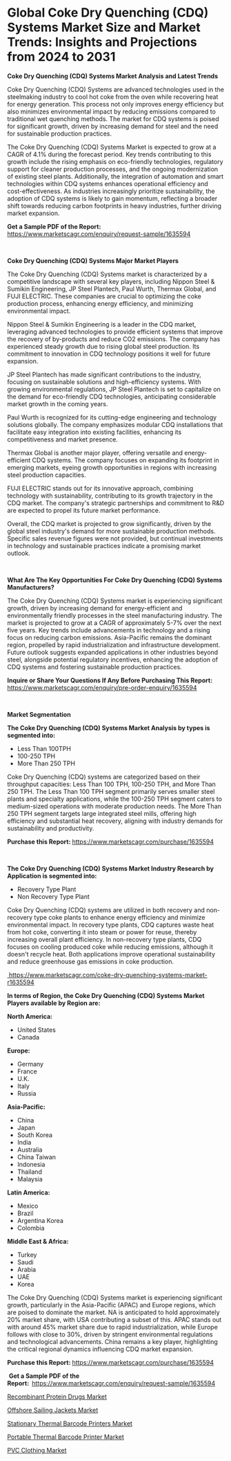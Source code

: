 <p><h1>Global Coke Dry Quenching (CDQ) Systems Market Size and Market Trends: Insights and Projections from 2024 to 2031</h1></p><p><strong>Coke Dry Quenching (CDQ) Systems Market Analysis and Latest Trends</strong></p>
<p><p>Coke Dry Quenching (CDQ) Systems are advanced technologies used in the steelmaking industry to cool hot coke from the oven while recovering heat for energy generation. This process not only improves energy efficiency but also minimizes environmental impact by reducing emissions compared to traditional wet quenching methods. The market for CDQ systems is poised for significant growth, driven by increasing demand for steel and the need for sustainable production practices. </p><p>The Coke Dry Quenching (CDQ) Systems Market is expected to grow at a CAGR of 4.1% during the forecast period. Key trends contributing to this growth include the rising emphasis on eco-friendly technologies, regulatory support for cleaner production processes, and the ongoing modernization of existing steel plants. Additionally, the integration of automation and smart technologies within CDQ systems enhances operational efficiency and cost-effectiveness. As industries increasingly prioritize sustainability, the adoption of CDQ systems is likely to gain momentum, reflecting a broader shift towards reducing carbon footprints in heavy industries, further driving market expansion.</p></p>
<p><strong>Get a Sample PDF of the Report:&nbsp;</strong> <a href="https://www.marketscagr.com/enquiry/request-sample/1635594">https://www.marketscagr.com/enquiry/request-sample/1635594</a></p>
<p>&nbsp;</p>
<p><strong>Coke Dry Quenching (CDQ) Systems Major Market Players</strong></p>
<p><p>The Coke Dry Quenching (CDQ) Systems market is characterized by a competitive landscape with several key players, including Nippon Steel & Sumikin Engineering, JP Steel Plantech, Paul Wurth, Thermax Global, and FUJI ELECTRIC. These companies are crucial to optimizing the coke production process, enhancing energy efficiency, and minimizing environmental impact.</p><p>Nippon Steel & Sumikin Engineering is a leader in the CDQ market, leveraging advanced technologies to provide efficient systems that improve the recovery of by-products and reduce CO2 emissions. The company has experienced steady growth due to rising global steel production. Its commitment to innovation in CDQ technology positions it well for future expansion.</p><p>JP Steel Plantech has made significant contributions to the industry, focusing on sustainable solutions and high-efficiency systems. With growing environmental regulations, JP Steel Plantech is set to capitalize on the demand for eco-friendly CDQ technologies, anticipating considerable market growth in the coming years.</p><p>Paul Wurth is recognized for its cutting-edge engineering and technology solutions globally. The company emphasizes modular CDQ installations that facilitate easy integration into existing facilities, enhancing its competitiveness and market presence.</p><p>Thermax Global is another major player, offering versatile and energy-efficient CDQ systems. The company focuses on expanding its footprint in emerging markets, eyeing growth opportunities in regions with increasing steel production capacities.</p><p>FUJI ELECTRIC stands out for its innovative approach, combining technology with sustainability, contributing to its growth trajectory in the CDQ market. The company's strategic partnerships and commitment to R&D are expected to propel its future market performance.</p><p>Overall, the CDQ market is projected to grow significantly, driven by the global steel industry's demand for more sustainable production methods. Specific sales revenue figures were not provided, but continual investments in technology and sustainable practices indicate a promising market outlook.</p></p>
<p>&nbsp;</p>
<p><strong>What Are The Key Opportunities For Coke Dry Quenching (CDQ) Systems Manufacturers?</strong></p>
<p><p>The Coke Dry Quenching (CDQ) Systems market is experiencing significant growth, driven by increasing demand for energy-efficient and environmentally friendly processes in the steel manufacturing industry. The market is projected to grow at a CAGR of approximately 5-7% over the next five years. Key trends include advancements in technology and a rising focus on reducing carbon emissions. Asia-Pacific remains the dominant region, propelled by rapid industrialization and infrastructure development. Future outlook suggests expanded applications in other industries beyond steel, alongside potential regulatory incentives, enhancing the adoption of CDQ systems and fostering sustainable production practices.</p></p>
<p><strong>Inquire or Share Your Questions If Any Before Purchasing This Report:</strong> <a href="https://www.marketscagr.com/enquiry/pre-order-enquiry/1635594">https://www.marketscagr.com/enquiry/pre-order-enquiry/1635594</a></p>
<p>&nbsp;</p>
<p><strong>Market Segmentation</strong></p>
<p><strong>The Coke Dry Quenching (CDQ) Systems Market Analysis by types is segmented into:</strong></p>
<p><ul><li>Less Than 100TPH</li><li>100-250 TPH</li><li>More Than 250 TPH</li></ul></p>
<p><p>Coke Dry Quenching (CDQ) systems are categorized based on their throughput capacities: Less Than 100 TPH, 100-250 TPH, and More Than 250 TPH. The Less Than 100 TPH segment primarily serves smaller steel plants and specialty applications, while the 100-250 TPH segment caters to medium-sized operations with moderate production needs. The More Than 250 TPH segment targets large integrated steel mills, offering high efficiency and substantial heat recovery, aligning with industry demands for sustainability and productivity.</p></p>
<p><strong>Purchase this Report:&nbsp;</strong><a href="https://www.marketscagr.com/purchase/1635594">https://www.marketscagr.com/purchase/1635594</a></p>
<p>&nbsp;</p>
<p><strong>The Coke Dry Quenching (CDQ) Systems Market Industry Research by Application is segmented into:</strong></p>
<p><ul><li>Recovery Type Plant</li><li>Non Recovery Type Plant</li></ul></p>
<p><p>Coke Dry Quenching (CDQ) systems are utilized in both recovery and non-recovery type coke plants to enhance energy efficiency and minimize environmental impact. In recovery type plants, CDQ captures waste heat from hot coke, converting it into steam or power for reuse, thereby increasing overall plant efficiency. In non-recovery type plants, CDQ focuses on cooling produced coke while reducing emissions, although it doesn't recycle heat. Both applications improve operational sustainability and reduce greenhouse gas emissions in coke production.</p></p>
<p><a href="https://www.marketscagr.com/coke-dry-quenching-systems-market-r1635594">&nbsp;https://www.marketscagr.com/coke-dry-quenching-systems-market-r1635594</a></p>
<p><strong>In terms of Region, the Coke Dry Quenching (CDQ) Systems Market Players available by Region are:</strong></p>
<p>
    <p> <strong> North America: </strong>
        <ul>
            <li>United States</li>
            <li>Canada</li>
        </ul>
        </p> 
    <p> <strong> Europe: </strong>
        <ul>
            <li>Germany</li>
            <li>France</li>
            <li>U.K.</li>
            <li>Italy</li>
            <li>Russia</li>
        </ul>
        </p> 
    <p> <strong> Asia-Pacific: </strong>
        <ul>
            <li>China</li>
            <li>Japan</li>
            <li>South Korea</li>
            <li>India</li>
            <li>Australia</li>
            <li>China Taiwan</li>
            <li>Indonesia</li>
            <li>Thailand</li>
            <li>Malaysia</li>
        </ul>
        </p> 
    <p> <strong> Latin America: </strong>
        <ul>
            <li>Mexico</li>
            <li>Brazil</li>
            <li>Argentina Korea</li>
            <li>Colombia</li>
        </ul>
        </p> 
    <p> <strong> Middle East & Africa: </strong>
        <ul>
            <li>Turkey</li>
            <li>Saudi</li>
            <li>Arabia</li>
            <li>UAE</li>
            <li>Korea</li>
        </ul>
    </p>
    </p>
<p><p>The Coke Dry Quenching (CDQ) Systems market is experiencing significant growth, particularly in the Asia-Pacific (APAC) and Europe regions, which are poised to dominate the market. NA is anticipated to hold approximately 20% market share, with USA contributing a subset of this. APAC stands out with around 45% market share due to rapid industrialization, while Europe follows with close to 30%, driven by stringent environmental regulations and technological advancements. China remains a key player, highlighting the critical regional dynamics influencing CDQ market expansion.</p></p>
<p><strong>Purchase this Report: </strong><a href="https://www.marketscagr.com/purchase/1635594">https://www.marketscagr.com/purchase/1635594</a></p>
<p>&nbsp;<strong>Get a Sample PDF of the Report:&nbsp;&nbsp;</strong><a href="https://www.marketscagr.com/enquiry/request-sample/1635594">https://www.marketscagr.com/enquiry/request-sample/1635594</a></p>
<p><strong></strong></p>
<p><p><a href="https://www.linkedin.com/pulse/future-trends-global-recombinant-protein-drugs-market-insights-2suif?trackingId=V1TulPOXRmuZjfc9%2FFk4Sg%3D%3D">Recombinant Protein Drugs Market</a></p><p><a href="https://issuu.com/reportprime-2/docs/offshore-sailing-jackets-market-siz_843c8964e93006">Offshore Sailing Jackets Market</a></p><p><a href="https://medium.com/@sleepman642/insights-into-the-stationary-thermal-barcode-printers-market-size-which-is-expanding-with-a-4-4-89d140b34315?postPublishedType=repub">Stationary Thermal Barcode Printers Market</a></p><p><a href="https://medium.com/@sleepman642/strategic-roadmap-global-portable-thermal-barcode-printer-market-insights-and-opportunities-2024-0b880796d7a1">Portable Thermal Barcode Printer Market</a></p><p><a href="https://www.linkedin.com/pulse/pvc-clothing-industry-analysis-report-its-market-size-share-iszef?trackingId=gm8kwvnrSGGFskha5Vz4ZQ%3D%3D">PVC Clothing Market</a></p></p>